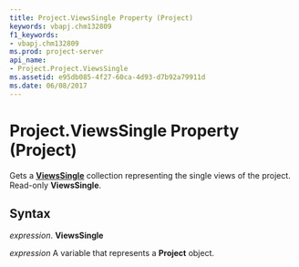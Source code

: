 ```yaml
---
title: Project.ViewsSingle Property (Project)
keywords: vbapj.chm132809
f1_keywords:
- vbapj.chm132809
ms.prod: project-server
api_name:
- Project.Project.ViewsSingle
ms.assetid: e95db085-4f27-60ca-4d93-d7b92a79911d
ms.date: 06/08/2017
---
```



# Project.ViewsSingle Property (Project)

Gets a **[ViewsSingle](viewsingle-object-project.md)** collection representing the single views of the project. Read-only **ViewsSingle**.


## Syntax

 _expression_. **ViewsSingle**

 _expression_ A variable that represents a **Project** object.


